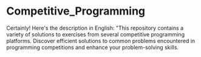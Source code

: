 # Competitive_Programming
Certainly! Here's the description in English:  "This repository contains a variety of solutions to exercises from several competitive programming platforms. Discover efficient solutions to common problems encountered in programming competitions and enhance your problem-solving skills.

